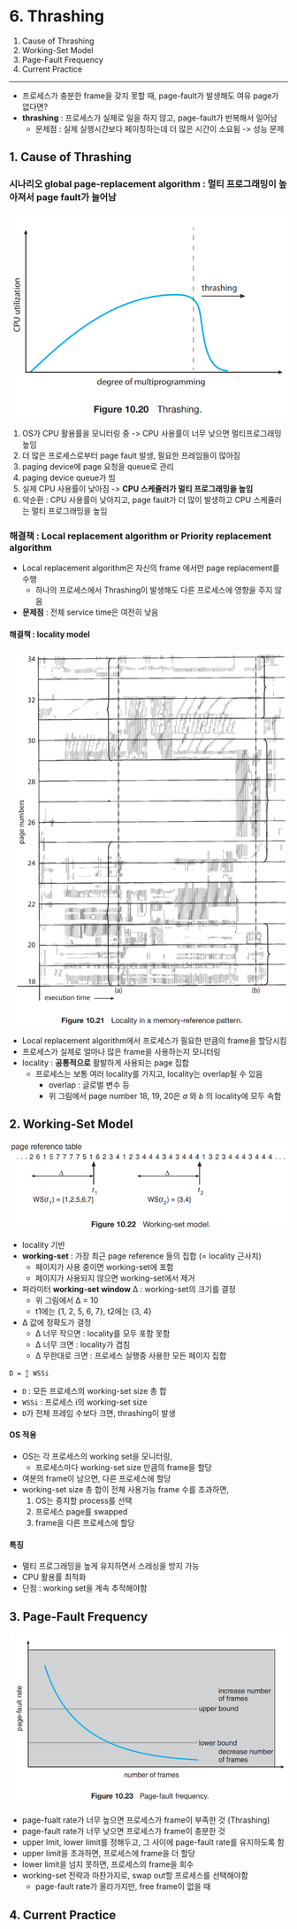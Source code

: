 # 6. Thrashing

1. Cause of Thrashing
2. Working-Set Model
3. Page-Fault Frequency
4. Current Practice

---

- 프로세스가 충분한 frame을 갖지 못할 때, page-fault가 발생해도 여유 page가 없다면?
- **thrashing** : 프로세스가 실제로 일을 하지 않고, page-fault가 반복해서 일어남
    - 문제점 : 실제 실행시간보다 페이징하는데 더 많은 시간이 소요됨 -> 성능 문제

## 1. Cause of Thrashing

### 시나리오 global page-replacement algorithm : 멀티 프로그래밍이 높아져서 page fault가 늘어남

![img.png](img.png)

1. OS가 CPU 활용률을 모니터링 중 -> CPU 사용률이 너무 낮으면 멀티프로그래밍 높임
2. 더 많은 프로세스로부터 page fault 발생, 필요한 프레임들이 많아짐
3. paging device에 page 요청을 queue로 관리
4. paging device queue가 빔
5. 실제 CPU 사용률이 낮아짐 -> **CPU 스케쥴러가 멀티 프로그래밍을 높임**
6. 악순환 : CPU 사용률이 낮아지고, page fault가 더 많이 발생하고 CPU 스케쥴러는 멀티 프로그래밍을 높임

### 해결책 : Local replacement algorithm or Priority replacement algorithm

- Local replacement algorithm은 자신의 frame 에서만 page replacement를 수행
    - 하나의 프로세스에서 Thrashing이 발생해도 다른 프로세스에 영향을 주지 않음
- **문제점** : 전체 service time은 여전히 낮음

#### 해결책 : locality model

![img_1.png](img_1.png)

- Local replacement algorithm에서 프로세스가 필요한 만큼의 frame을 할당시킴
- 프로세스가 실제로 얼마나 많은 frame을 사용하는지 모니터링
- locality : **공통적으로** 활발하게 사용되는 page 집합
    - 프로세스는 보통 여러 locality를 가지고, locality는 overlap될 수 있음
        - overlap : 글로벌 변수 등
        - 위 그림에서 page number 18, 19, 20은 _a_ 와 _b_ 의 locality에 모두 속함

## 2. Working-Set Model

![img_2.png](img_2.png)

- locality 기반
- **working-set** : 가장 최근 page reference 들의 집합 (= locality 근사치)
    - 페이지가 사용 중이면 working-set에 포함
    - 페이지가 사용되지 않으면 working-set에서 제거
- 파라미터 **working-set window** Δ : working-set의 크기를 결정
    - 위 그림에서 Δ = 10
    - t1에는 {1, 2, 5, 6, 7}, t2에는 {3, 4}
- Δ 값에 정확도가 결정
    - Δ 너무 작으면 : locality를 모두 포함 못함
    - Δ 너무 크면 : locality가 겹침
    - Δ 무한대로 크면 : 프로세스 실행중 사용한 모든 페이지 집합

````
D = ∑ WSSi
````

- `D` : 모든 프로세스의 working-set size 총 합
- `WSSi` : 프로세스 i의 working-set size
- `D`가 전체 프레임 수보다 크면, thrashing이 발생

#### OS 적용

- OS는 각 프로세스의 working set을 모니터링,
    - 프로세스마다 working-set size 만큼의 frame을 할당
- 여분의 frame이 남으면, 다른 프로세스에 할당
- working-set size 총 합이 전체 사용가능 frame 수를 초과하면,
    1. OS는 중지할 process를 선택
    2. 프로세스 page를 swapped
    3. frame을 다른 프로세스에 할당

#### 특징

- 멀티 프로그래밍을 높게 유지하면서 스레싱을 방지 가능
- CPU 활용률 최적화
- 단점 : working set을 계속 추적해야함

## 3. Page-Fault Frequency

![img_3.png](img_3.png)

- page-fualt rate가 너무 높으면 프로세스가 frame이 부족한 것 (Thrashing)
- page-fault rate가 너무 낮으면 프로세스가 frame이 충분한 것
- upper lmit, lower limit를 정해두고, 그 사이에 page-fault rate를 유지하도록 함
- upper limit을 초과하면, 프로세스에 frame을 더 할당
- lower limit을 넘지 못하면, 프로세스의 frame을 회수
- working-set 전략과 마찬가지로, swap out할 프로세스를 선택해야함
    - page-fault rate가 올라가지만, free frame이 없을 때

## 4. Current Practice